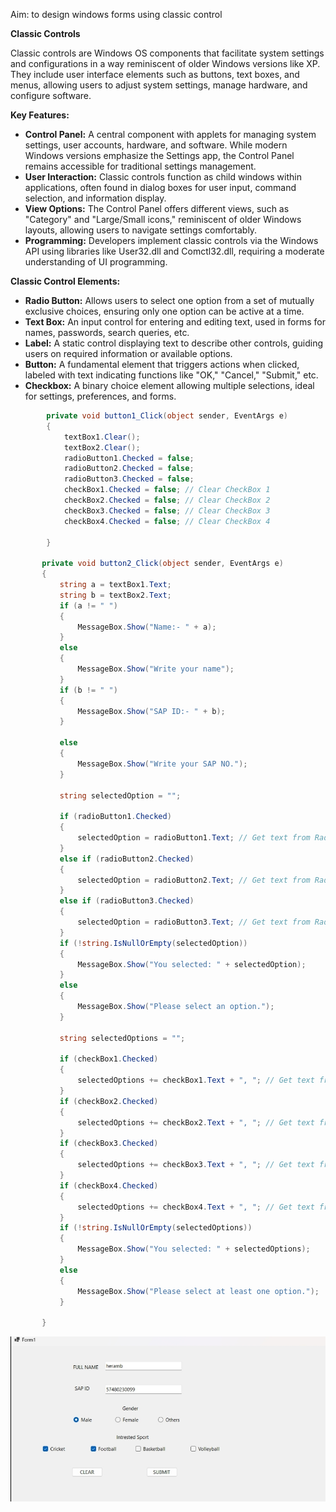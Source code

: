Aim:  to design windows forms using classic control

**Classic Controls**

Classic controls are Windows OS components that facilitate system settings and configurations in a way reminiscent of older Windows versions like XP. They include user interface elements such as buttons, text boxes, and menus, allowing users to adjust system settings, manage hardware, and configure software.

**Key Features:**

- **Control Panel:** A central component with applets for managing system settings, user accounts, hardware, and software. While modern Windows versions emphasize the Settings app, the Control Panel remains accessible for traditional settings management.
- **User Interaction:** Classic controls function as child windows within applications, often found in dialog boxes for user input, command selection, and information display.
- **View Options:** The Control Panel offers different views, such as "Category" and "Large/Small icons," reminiscent of older Windows layouts, allowing users to navigate settings comfortably.
- **Programming:** Developers implement classic controls via the Windows API using libraries like User32.dll and Comctl32.dll, requiring a moderate understanding of UI programming.

**Classic Control Elements:**

- **Radio Button:** Allows users to select one option from a set of mutually exclusive choices, ensuring only one option can be active at a time.
- **Text Box:** An input control for entering and editing text, used in forms for names, passwords, search queries, etc.
- **Label:** A static control displaying text to describe other controls, guiding users on required information or available options.
- **Button:** A fundamental element that triggers actions when clicked, labeled with text indicating functions like "OK," "Cancel," "Submit," etc.
- **Checkbox:** A binary choice element allowing multiple selections, ideal for settings, preferences, and forms.

```csharp
        private void button1_Click(object sender, EventArgs e)
        {
            textBox1.Clear();
            textBox2.Clear();
            radioButton1.Checked = false;
            radioButton2.Checked = false;
            radioButton3.Checked = false;
            checkBox1.Checked = false; // Clear CheckBox 1
            checkBox2.Checked = false; // Clear CheckBox 2
            checkBox3.Checked = false; // Clear CheckBox 3
            checkBox4.Checked = false; // Clear CheckBox 4

        }

       private void button2_Click(object sender, EventArgs e)
       {
           string a = textBox1.Text;
           string b = textBox2.Text;
           if (a != " ")
           {
               MessageBox.Show("Name:- " + a);
           }
           else
           {
               MessageBox.Show("Write your name");
           }
           if (b != " ")
           {
               MessageBox.Show("SAP ID:- " + b);
           }

           else
           {
               MessageBox.Show("Write your SAP NO.");
           }

           string selectedOption = "";

           if (radioButton1.Checked)
           {
               selectedOption = radioButton1.Text; // Get text from RadioButton 1
           }
           else if (radioButton2.Checked)
           {
               selectedOption = radioButton2.Text; // Get text from RadioButton 2
           }
           else if (radioButton3.Checked)
           {
               selectedOption = radioButton3.Text; // Get text from RadioButton 3
           }
           if (!string.IsNullOrEmpty(selectedOption))
           {
               MessageBox.Show("You selected: " + selectedOption);
           }
           else
           {
               MessageBox.Show("Please select an option.");
           }

           string selectedOptions = "";

           if (checkBox1.Checked)
           {
               selectedOptions += checkBox1.Text + ", "; // Get text from CheckBox 1
           }
           if (checkBox2.Checked)
           {
               selectedOptions += checkBox2.Text + ", "; // Get text from CheckBox 2
           }
           if (checkBox3.Checked)
           {
               selectedOptions += checkBox3.Text + ", "; // Get text from CheckBox 3
           }
           if (checkBox4.Checked)
           {
               selectedOptions += checkBox4.Text + ", "; // Get text from CheckBox 4
           }
           if (!string.IsNullOrEmpty(selectedOptions))
           {
               MessageBox.Show("You selected: " + selectedOptions);
           }
           else
           {
               MessageBox.Show("Please select at least one option.");
           }

       }
```






   
![image](.attachments/ee5473677755a1e9463988a4575070ac27cb5b05.jpg) 
      